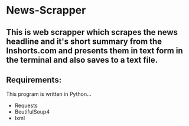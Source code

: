 # News-Scrapper
This is web scrapper which scrapes the news headline and it's short summary from the Inshorts.com and presents them in text form in the terminal and also saves to a text file.
---
## Requirements:
This program is written in Python...
* Requests
* BeutifulSoup4
* lxml

